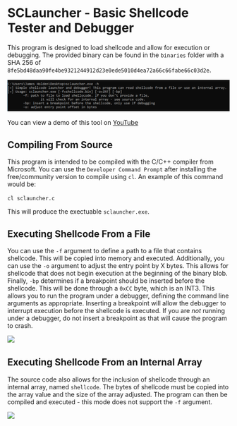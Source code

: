 # SCLauncher - Basic Shellcode Tester and Debugger

This program is designed to load shellcode and allow for execution or debugging. The provided binary can be found in the `binaries` folder with a SHA 256 of `8fe5bd48daa90fe4be9321244912d23e0ede5010d4ea72a66c66fabe66c03d2e`.

<img src="help.png">

You can view a demo of this tool on [YouTube](#)

## Compiling From Source

This program is intended to be compiled with the C/C++ compiler from Microsoft. You can use the `Developer Command Prompt` after installing the free/community version to compile using `cl`. An example of this command would be:

```cl sclauncher.c```

This will produce the exectuable ```sclauncher.exe```.

## Executing Shellcode From a File

You can use the ```-f``` argument to define a path to a file that contains shellcode. This will be copied into memory and executed. Additionally, you can use the ```-o``` argument to adjust the entry point by X bytes. This allows for shellcode that does not begin execution at the beginning of the binary blob. Finally, ```-bp``` determines if a breakpoint should be inserted before the shellcode. This will be done through a ```0xCC``` byte, which is an INT3. This allows you to run the program  under a debugger, defining the command line arguments as appropriate. Inserting a breakpoint will allow the debugger to interrupt execution before the shellcode is executed. If you are *not* running under a debugger, do not insert a breakpoint as that will cause the program to crash.

<img src="shellcode_file.png">

## Executing Shellcode From an Internal Array

The source code also allows for the inclusion of shellcode through an internal array, named ```shellcode```. The bytes of shellcode must be copied into the array value and the size of the array adjusted. The program can then be compiled and executed - this mode does not support the ```-f``` argument.

<img src="internal.png">